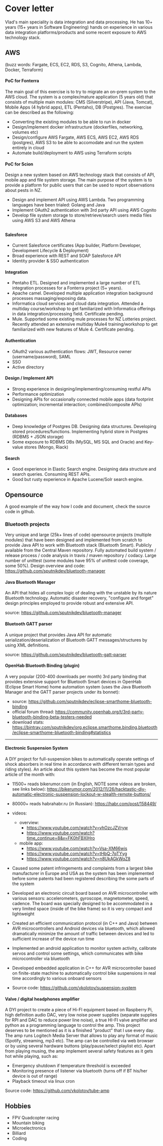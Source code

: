 # Cover letter

Vlad's main speciality is data integration and data processing. He has 10+ years (15+ years in Software Engineering) hands on experience in various data integration platforms/products and some recent exposure to AWS technology stack.


## AWS
(buzz words: Fargate, ECS, EC2, RDS, S3, Cognito, Athena, Lambda, Docker, Terraform)

#### PoC for Fonterra
The main goal of this exercise is to try to migrate an on-prem system to the AWS cloud. The system is a complex/mature application (5 years old) that consists of multiple main modules: CMS (Silverstripe), API (Java, Tomcat), Mobile Apps (4 hybrid apps), ETL (Pentaho), DB (Postgres). The exercise can be described as the following:
* Converting the existing modules to be able to run in docker
* Design/implement docker infrastructure (dockerfiles, networking, volumes etc)
* Design/configure AWS Fargate, AWS ECS, AWS EC2, AWS RDS (postgres), AWS S3 to be able to accomodate and run the system entirely in cloud
* Automate build/deployment to AWS using Terraform scripts

#### PoC for Scion
Design a new system based on AWS technology stack that consists of API, mobile app and file system storage. The main purpose of the system is to provide a platform for public users that can be used to report observations about pests in NZ.
* Design and implement API using AWS Lambda. Two programming languages have been trialed: Golang and Java
* Implement OAuth2 authentication with 3rd party API using AWS Cognito
* Develop file system storage to store/retrieve/search users media files using AWS S3 and AWS Athena

##

#### Salesforce
* Current Salesforce certificates (App builder, Platform Developer, Development Lifecycle & Deployment)
* Broad experience with REST and SOAP Salesforce API
* Identity provider & SSO authentication

#### Integration
* Pentaho ETL. Designed and implemented a large number of ETL integration processes for a Fonterra project (5+ years).
* Apache camel. Developed multiple application integration background processes massaging/exposing data.
* Informatica cloud services and cloud data integration. Attended a multiday course/workshop to get familiarized with Informatica offerings in data integration/processing field. Certificate pending.
* Mule. Supported some existing mule processes for NZ Lotteries project. Recently attended an extensive multiday Mule4 training/workshop to get familiarized with new features of Mule 4. Certificate pending.

#### Authentication
* OAuth2 various authentication flows: JWT, Resource owner (username/password), SAML
* SSO
* Active directory

#### Design / Implement API
* Strong experience in designing/implementing/consuming restful APIs
* Performance optimization
* Designing APIs for occasionally connected mobile apps (data footprint optimization; incremental interaction; combined/composite APIs)

#### Databases
* Deep knowledge of Postgres DB. Designing data structures. Developing stored procedures/functions. Implementing hybrid store in Postgres (RDBMS + JSON storage)
* Some exposure to RDBMS DBs (MySQL, MS SQL and Oracle) and Key-value stores (Mongo, Riack)

#### Search
* Good experience in Elastic Search engine. Designing data structure and search queries. Consuming REST APIs.
* Good but rusty experience in Apache Lucene/Solr search engine.

## Opensource
A good example of the way how I code and document, check the source code in github.
### Bluetooth projects
Very unique and large (25k+ lines of code) opensource projects (multiple modules) that have been designed and implemented from scratch to provide Java API to work with Bluetooth stack (Bluetooth Smart). Publicly available from the Central Maven repository. Fully automated build system / release process / code analysis in travis / maven repository / codacy. Large number of unittest (some modules have 95% of unittest code coverage, some 50%). Design overview and code: https://github.com/sputnikdev/bluetooth-manager
#### Java Bluetooth Manager
An API that hides all complex logic of dealing with the unstable by its nature Bluetooth technology. Automatic disaster recovery, "configure and forget" design principles employed to provide robust and extensive API.

source: https://github.com/sputnikdev/bluetooth-manager

#### Bluetooth GATT parser
A unique project that provides Java API for automatic serialization/deserialization of Bluetooth GATT messages/structures by using XML definitions.

source: https://github.com/sputnikdev/bluetooth-gatt-parser

#### OpenHab Bluetooth Binding (plugin)
A very popular (200-400 downloads per month) 3rd party binding that provides extensive support for Bluetooth Smart devices in OpenHab (Eclipse Smart Home) home automation system (uses the Java Bluetooth Manager and the GATT parser projects under its bonnet):

* source: https://github.com/sputnikdev/eclipse-smarthome-bluetooth-binding
* official forum thread: https://community.openhab.org/t/3rd-party-bluetooth-binding-beta-testers-needed
* download stats: https://bintray.com/sputnikdev/org.eclipse.smarthome.binding.bluetooth/eclipse-smarthome-bluetooth-binding#statistics

---
#### Electronic Suspension System
A DIY project for full-suspension bikes to automatically operate settings of shock absorbers in real time in accordance with different terrain types and riding styles). An article about this system has become the most popular article of the month with:
* 11500+ reads bikerumor.com (in English, NOTE some videos are broken, see links below): https://bikerumor.com/2012/11/26/hacktastic-diy-automatic-electronic-suspension-lockout-w-stealth-remote-buttons/
* 80000+ reads habrahabr.ru (in Russian): https://habr.com/post/158449/
* videos:
    * overview:
        * https://www.youtube.com/watch?v=vhOzcJZVryw
		* https://www.youtube.com/watch?time_continue=8&v=FK0hFBXIHro
	* mobile app:
	    * https://www.youtube.com/watch?v=Vsa-XM66wis
		* https://www.youtube.com/watch?v=tHbQ-7qTYyg
		* https://www.youtube.com/watch?v=n8UkAGkWqZ8

* Caused some patent infringements and complaints from a largest bike manufacturer in Europe and USA as the system has been implemented before some patents had been registered describing the some parts of the system
* Developed an electronic circuit board based on AVR microcontroller with various sensors: accelerometers, gyroscope, magnetometer, speed, cadence. The board was specially designed to be accommodated in a very limited space (inside of the bike frame) so it is very compact and lightweight
* Created an efficient communication protocol (in C++ and Java) between AVR microcontrollers and Android devices via bluetooth, which allowed dramatically minimize the amount of traffic between devices and led to sufficient increase of the device run time
* Implemented an android application to monitor system activity, calibrate servos and control some settings, which communicates with bike microcontroller via bluetooth
* Developed embedded application in C++ for AVR microcontroller based on finite-state machine to automatically control bike suspensions in real time accordingly to various onboard sensors
* Source code: https://github.com/vkolotov/suspension-system

#### Valve / digital headphones amplifier
A DYI project to create a piece of Hi-FI equipment based on Raspberry Pi, high definition audio DAC, very low noise power supplies (separate supplies for RPI and DAC to reduce power line noise), a true HI-FI valve amplifier and python as a programming language to control the amp. This project deserves to be mentioned as it is a finished "product" that I use every day. The amp runs Logitech Media Server that allows to play any format of music (Spotify, streaming, mp3 etc). The amp can be controlled via web browser or by using several hardware buttons (play/pause/select playlist etc). Apart from playing musing, the amp implement several safety features as it gets hot while playing, such as:
* Emergency shutdown if temperature threshold is exceeded
* Monitoring presence of listener via bluetooth (turns off if BT his/her device is out of range)
* Playback timeout via linux cron

Source code: https://github.com/vkolotov/tube-amp

## Hobbies
* FPV Quadcopter racing
* Mountain biking
* Microelectronics
* Billiard
* Coding



